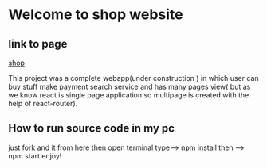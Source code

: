 # Welcome to shop website

## link to page
<a href="https://pankajsahu19056.github.io/new_shop_repo">shop</a>

This project was a complete webapp(under construction ) in which user can buy stuff make payment search  service and has many pages view( but as we know react is single page application so multipage is created with the help of react-router).

## How to run source code in my pc

just fork  and it from here
then open terminal
type--> npm install
then --> npm start
enjoy!
##
